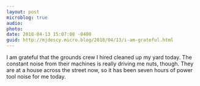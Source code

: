 ```yaml
---
layout: post
microblog: true
audio: 
photo: 
date: 2018-04-13 15:07:08 -0400
guid: http://mjdescy.micro.blog/2018/04/13/i-am-grateful.html
---
```

I am grateful that the grounds crew I hired cleaned up my yard today. The constant noise from their machines is really driving me nuts, though. They are at a house across the street now, so it has been seven hours of power tool noise for me today.
